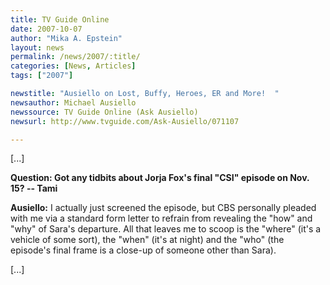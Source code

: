 ```yaml
---
title: TV Guide Online 
date: 2007-10-07
author: "Mika A. Epstein"
layout: news
permalink: /news/2007/:title/
categories: [News, Articles]
tags: ["2007"]

newstitle: "Ausiello on Lost, Buffy, Heroes, ER and More!  "
newsauthor: Michael Ausiello  
newssource: TV Guide Online (Ask Ausiello)  
newsurl: http://www.tvguide.com/Ask-Ausiello/071107 

---
```

[...]

**Question: Got any tidbits about Jorja Fox's final "CSI" episode on Nov. 15? -- Tami**

**Ausiello:** I actually just screened the episode, but CBS personally pleaded with me via a standard form letter to refrain from revealing the "how" and "why" of Sara's departure. All that leaves me to scoop is the "where" (it's a vehicle of some sort), the "when" (it's at night) and the "who" (the episode's final frame is a close-up of someone other than Sara). 

[...]  
